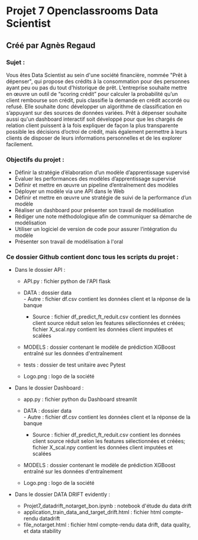 # Projet 7 Openclassrooms Data Scientist
## Créé par Agnès Regaud
### Sujet :
Vous êtes Data Scientist au sein d'une société financière, nommée "Prêt à dépenser", qui propose des crédits à la consommation pour des personnes ayant peu ou pas du tout d'historique de prêt.
L’entreprise souhaite mettre en œuvre un outil de “scoring crédit” pour calculer la probabilité qu’un client rembourse son crédit, puis classifie la demande en crédit accordé ou refusé. 
Elle souhaite donc développer un algorithme de classification en s’appuyant sur des sources de données variées.
Prêt à dépenser souhaite aussi qu'un dashboard interactif soit développé pour que les chargés de relation client puissent à la fois expliquer de façon la plus transparente possible les décisions d’octroi de crédit, 
mais également permettre à leurs clients de disposer de leurs informations personnelles et de les explorer facilement. 

### Objectifs du projet :
- Définir la stratégie d’élaboration d’un modèle d’apprentissage supervisé
- Évaluer les performances des modèles d’apprentissage supervisé
- Définir et mettre en œuvre un pipeline d’entraînement des modèles
- Déployer un modèle via une API dans le Web
- Définir et mettre en œuvre une stratégie de suivi de la performance d’un modèle
- Réaliser un dashboard pour présenter son travail de modélisation
- Rédiger une note méthodologique afin de communiquer sa démarche de modélisation
- Utiliser un logiciel de version de code pour assurer l’intégration du modèle
- Présenter son travail de modélisation à l'oral

### Ce dossier Github contient donc tous les scripts du projet :
- Dans le dossier API :
    * API.py : fichier python de l'API flask
    * DATA : dossier data 	
        	- Autre : fichier df.csv contient les données client et la réponse de la banque
        - Source : fichier df_predict_ft_reduit.csv contient les données client source réduit selon les features sélectionnées et créées; fichier X_scal.npy contient les données client imputées et scalées

    * MODELS : dossier contenant le modèle de prédiction XGBoost entraîné sur les données d'entraînement
    * tests : dossier de test unitaire avec Pytest
    * Logo.png : logo de la société
    
- Dans le dossier Dashboard :
    * app.py : fichier python du Dashboard streamlit
    * DATA : dossier data 	
        	- Autre : fichier df.csv contient les données client et la réponse de la banque
        - Source : fichier df_predict_ft_reduit.csv contient les données client source réduit selon les features sélectionnées et créées; fichier X_scal.npy contient les données client imputées et scalées

    * MODELS : dossier contenant le modèle de prédiction XGBoost entraîné sur les données d'entraînement
    * Logo.png : logo de la société
    
- Dans le dossier DATA DRIFT evidently :
    * Projet7_datadrift_notarget_bon.ipynb : notebook d'étude du data drift
    * application_train_data_and_target_drift.html : fichier html compte-rendu datadrift
    * file_notarget.html : fichier html compte-rendu data drift, data quality, et data stability
    
